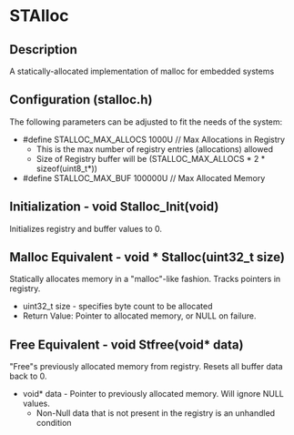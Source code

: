 # STAlloc
## Description
A statically-allocated implementation of malloc for embedded systems

## Configuration (stalloc.h)
The following parameters can be adjusted to fit the needs of the system:
* #define STALLOC_MAX_ALLOCS      1000U           // Max Allocations in Registry
    * This is the max number of registry entries (allocations) allowed
    * Size of Registry buffer will be (STALLOC_MAX_ALLOCS * 2 * sizeof(uint8_t*))
* #define STALLOC_MAX_BUF         100000U         // Max Allocated Memory

## Initialization - void Stalloc_Init(void)
Initializes registry and buffer values to 0. 

## Malloc Equivalent - void * Stalloc(uint32_t size)
Statically allocates memory in a "malloc"-like fashion. Tracks pointers in registry.
* uint32_t size - specifies byte count to be allocated
* Return Value: Pointer to allocated memory, or NULL on failure.

## Free Equivalent - void Stfree(void* data)
"Free"s previously allocated memory from registry. Resets all buffer data back to 0.
* void* data - Pointer to previously allocated memory. Will ignore NULL values.
    * Non-Null data that is not present in the registry is an unhandled condition

